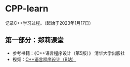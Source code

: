 # CPP-learn
记录C++学习过程。（起始于2023年1月17日）
## 第一部分：郑莉课堂
- 参考书籍：《C++语言程序设计（第5版）》  清华大学出版社
- 视频：[C++语言程序设计（B站）](https://www.bilibili.com/video/BV1UQ4y167Z7)
